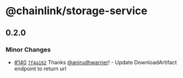 # @chainlink/storage-service

## 0.2.0

### Minor Changes

- [#140](https://github.com/smartcontractkit/chainlink-protos/pull/140) [`7f4a162`](https://github.com/smartcontractkit/chainlink-protos/commit/7f4a162e111daec5dc605f79659ec87639f41889) Thanks [@anirudhwarrier](https://github.com/anirudhwarrier)! - Update DownloadArtifact endpoint to return url
